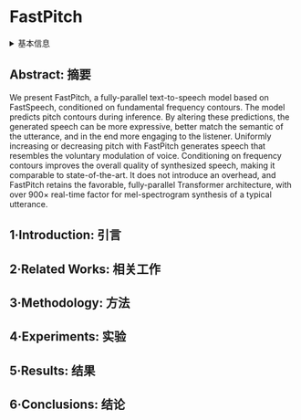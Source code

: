 # FastPitch

<details>
<summary>基本信息</summary>

- 标题: "FastPitch: Parallel Text-to-speech with Pitch Prediction"
- 作者:
  - 01 Adrian Lancucki (NVIDIA)
- 链接:
  - [ArXiv](https://arxiv.org/abs/2006.06873)
  - [Publication](https://doi.org/10.1109/ICASSP39728.2021.9413889)
  - [Github](https://github.com/NVIDIA/DeepLearningExamples/tree/master/PyTorch/SpeechSynthesis/FastPitch)
  - [Demo](https://fastpitch.github.io/)
- 文件:
  - [ArXiv](_PDF/2006.06873v2__FastPitch__Parallel_TTS_with_Pitch_Prediction.pdf)
  - [Publication](_PDF/2006.06873p0__FastPitch__ICASSP2021.pdf)

</details>

## Abstract: 摘要

We present FastPitch, a fully-parallel text-to-speech model based on FastSpeech, conditioned on fundamental frequency contours.
The model predicts pitch contours during inference.
By altering these predictions, the generated speech can be more expressive, better match the semantic of the utterance, and in the end more engaging to the listener.
Uniformly increasing or decreasing pitch with FastPitch generates speech that resembles the voluntary modulation of voice.
Conditioning on frequency contours improves the overall quality of synthesized speech, making it comparable to state-of-the-art.
It does not introduce an overhead, and FastPitch retains the favorable, fully-parallel Transformer architecture, with over 900× real-time factor for mel-spectrogram synthesis of a typical utterance.

## 1·Introduction: 引言

## 2·Related Works: 相关工作

## 3·Methodology: 方法

## 4·Experiments: 实验

## 5·Results: 结果

## 6·Conclusions: 结论
